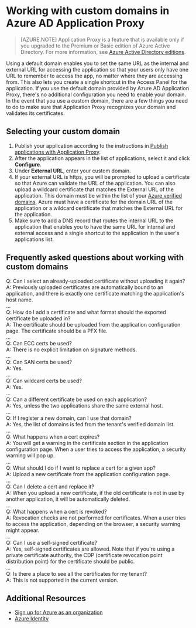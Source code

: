 <properties
	pageTitle="Working with Custom Domains in Azure AD Application Proxy | Windows Azure"
	description="Covers how work with custom domains in Azure AD Application Proxy."
	services="active-directory"
	documentationCenter=""
	authors="kgremban"
	manager="StevenPo"
	editor=""/>

<tags
	ms.service="active-directory"
	ms.date="01/07/2016"
	wacn.date=""/>

# Working with custom domains in Azure AD Application Proxy
> [AZURE.NOTE] Application Proxy is a feature that is available only if you upgraded to the Premium or Basic edition of Azure Active Directory. For more information, see [Azure Active Directory editions](https://msdn.microsoft.com/zh-cn/library/azure/dn532272.aspx).

Using a default domain enables you to set the same URL as the internal and external URL for accessing the application so that your users only have one URL to remember to access the app, no matter where they are accessing from. This also lets you create a single shortcut in the Access Panel for the application. If you use the default domain provided by Azure AD Application Proxy, there's no additional configuration you need to enable your domain. In the event that you use a custom domain, there are a few things you need to do to make sure that Application Proxy recognizes your domain and validates its certificates.

## Selecting your custom domain

1. Publish your application according to the instructions in [Publish applications with Application Proxy](/documentation/articles/active-directory-application-proxy-publish).
2. After the application appears in the list of applications, select it and click **Configure**.
3. Under **External URL**, enter your custom domain.
4. If your external URL is https, you will be prompted to upload a certificate so that Azure can validate the URL of the application. You can also upload a wildcard certificate that matches the External URL of the application. This domain must be within the list of your [Azure verified domains](https://msdn.microsoft.com/zh-cn/library/azure/jj151788.aspx). Azure must have a certificate for the domain URL of the application or a wildcard certificate that matches the External URL for the application.
5. Make sure to add a DNS record that routes the internal URL to the application that enables you to have the same URL for internal and external access and a single shortcut to the application in the user's applications list.

## Frequently asked questions about working with custom domains

Q: Can I select an already-uploaded certificate without uploading it again?  
A: Previously uploaded certificates are automatically bound to an application, and there is exactly one certificate matching the application's host name.  
...  
Q: How do I add a certificate and what format should the exported certificate be uploaded in?  
A: The certificate should be uploaded from the application configuration page. The certificate should be a PFX file.  
...  
Q: Can ECC certs be used?  
A: There is no explicit limitation on signature methods.  
...  
Q: Can SAN certs be used?  
A: Yes.  
...  
Q: Can wildcard certs be used?  
A: Yes.  
...  
Q: Can a different certificate be used on each application?  
A: Yes, unless the two applications share the same external host.  
...  
Q: If I register a new domain, can I use that domain?  
A: Yes, the list of domains is fed from the tenant's verified domain list.  
...  
Q: What happens when a cert expires?  
A: You will get a warning in the certificate section in the application configuration page. When a user tries to access the application, a security warning will pop up.  
...  
Q: What should I do if I want to replace a cert for a given app?  
A: Upload a new certificate from the application configuration page.  
...  
Q: Can I delete a cert and replace it?  
A: When you upload a new certificate, if the old certificate is not in use by another application, it will be automatically deleted.  
...  
Q: What happens when a cert is revoked?  
A: Revocation checks are not performed for certificates. When a user tries to access the application, depending on the browser, a security warning might appear.  
...  
Q: Can I use a self-signed certificate?  
A: Yes, self-signed certificates are allowed. Note that if you're using a private certificate authority, the CDP (certificate revocation point distribution point) for the certificate should be public.  
...  
Q: Is there a place to see all the certificates for my tenant?  
A: This is not supported in the current version.  


## Additional Resources

* [Sign up for Azure as an organization](/documentation/articles/sign-up-organization)
* [Azure Identity](/documentation/articles/fundamentals-identity)
